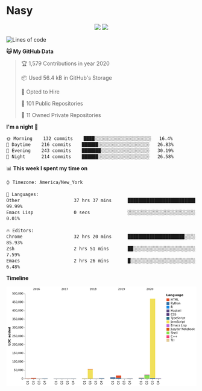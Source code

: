 # Nasy

<p align="center">
<img height="200" src="https://github-readme-stats.vercel.app/api?username=nasyxx&count_private=true&show_icons=true&theme=dracula&include_all_commits=true"/>
<img height="200" src="https://github-readme-stats.vercel.app/api/top-langs/?username=nasyxx&theme=dracula&hide=html,jupyter+notebook&count_private=true&show_icons=true"
</p>

<!--START_SECTION:waka-->
![Lines of code](https://img.shields.io/badge/From%20Hello%20World%20I've%20written-15.9%20million%20Lines%20of%20code-blue)

**🐱 My GitHub Data** 

> 🏆 1,579 Contributions in year 2020
 > 
> 📦 Used 56.4 kB in GitHub's Storage 
 > 
> 💼 Opted to Hire
 > 
> 📜 101 Public Repositories 
 > 
> 🔑 11 Owned Private Repositories 

**I'm a night 🦉** 

```text
🌞 Morning    132 commits    ████░░░░░░░░░░░░░░░░░░░░░   16.4% 
🌆 Daytime    216 commits    ██████░░░░░░░░░░░░░░░░░░░   26.83% 
🌃 Evening    243 commits    ███████░░░░░░░░░░░░░░░░░░   30.19% 
🌙 Night      214 commits    ██████░░░░░░░░░░░░░░░░░░░   26.58%

```


📊 **This week I spent my time on** 

```text
⌚︎ Timezone: America/New_York

💬 Languages: 
Other                    37 hrs 37 mins      █████████████████████████   99.99% 
Emacs Lisp               0 secs              ░░░░░░░░░░░░░░░░░░░░░░░░░   0.01%

🔥 Editors: 
Chrome                   32 hrs 20 mins      █████████████████████░░░░   85.93% 
Zsh                      2 hrs 51 mins       ██░░░░░░░░░░░░░░░░░░░░░░░   7.59% 
Emacs                    2 hrs 26 mins       █░░░░░░░░░░░░░░░░░░░░░░░░   6.48%

```

**Timeline**

![Chart not found](https://github.com/nasyxx/nasyxx/blob/master/charts/bar_graph.png) 


<!--END_SECTION:waka-->

<!-- ![visitors](https://visitor-badge.laobi.icu/badge?page_id=nasyxx.nasyxx) -->
